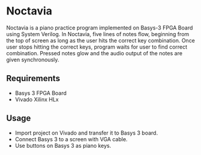 # Noctavia
Noctavia is a piano practice program implemented on Basys-3 FPGA Board using System Verilog. 
In Noctavia, five lines of notes flow, beginning from the top of screen as long as the user hits
the correct key combination. Once user stops hitting the correct keys, program waits for user to 
find correct combination. Pressed notes glow and the audio output of the notes are given synchronously.  

## Requirements
- Basys 3 FPGA Board
- Vivado Xilinx HLx

## Usage 
- Import project on Vivado and transfer it to Basys 3 board.
- Connect Basys 3 to a screen with VGA cable.  
- Use buttons on Basys 3 as piano keys.
